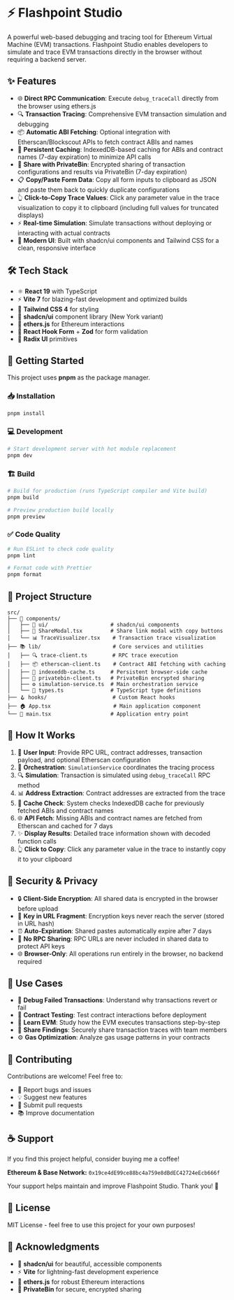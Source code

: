# ⚡ Flashpoint Studio

A powerful web-based debugging and tracing tool for Ethereum Virtual Machine (EVM) transactions. Flashpoint Studio enables developers to simulate and trace EVM transactions directly in the browser without requiring a backend server.

## ✨ Features

- 🌐 **Direct RPC Communication**: Execute `debug_traceCall` directly from the browser using ethers.js
- 🔍 **Transaction Tracing**: Comprehensive EVM transaction simulation and debugging
- 📦 **Automatic ABI Fetching**: Optional integration with Etherscan/Blockscout APIs to fetch contract ABIs and names
- 💾 **Persistent Caching**: IndexedDB-based caching for ABIs and contract names (7-day expiration) to minimize API calls
- 🔐 **Share with PrivateBin**: Encrypted sharing of transaction configurations and results via PrivateBin (7-day expiration)
- 📋 **Copy/Paste Form Data**: Copy all form inputs to clipboard as JSON and paste them back to quickly duplicate configurations
- 👆 **Click-to-Copy Trace Values**: Click any parameter value in the trace visualization to copy it to clipboard (including full values for truncated displays)
- ⚡ **Real-time Simulation**: Simulate transactions without deploying or interacting with actual contracts
- 🎨 **Modern UI**: Built with shadcn/ui components and Tailwind CSS for a clean, responsive interface

## 🛠️ Tech Stack

- ⚛️ **React 19** with TypeScript
- ⚡ **Vite 7** for blazing-fast development and optimized builds
- 🎨 **Tailwind CSS 4** for styling
- 🧩 **shadcn/ui** component library (New York variant)
- 💎 **ethers.js** for Ethereum interactions
- 📝 **React Hook Form** + **Zod** for form validation
- 🎯 **Radix UI** primitives

## 🚀 Getting Started

This project uses **pnpm** as the package manager.

### 📥 Installation

```bash
pnpm install
```

### 💻 Development

```bash
# Start development server with hot module replacement
pnpm dev
```

### 🏗️ Build

```bash
# Build for production (runs TypeScript compiler and Vite build)
pnpm build

# Preview production build locally
pnpm preview
```

### ✅ Code Quality

```bash
# Run ESLint to check code quality
pnpm lint

# Format code with Prettier
pnpm format
```

## 📁 Project Structure

```
src/
├── 🧩 components/
│   ├── 🎨 ui/                    # shadcn/ui components
│   ├── 🔐 ShareModal.tsx         # Share link modal with copy buttons
│   └── 📊 TraceVisualizer.tsx    # Transaction trace visualization
├── 📚 lib/                       # Core services and utilities
│   ├── 🔍 trace-client.ts        # RPC trace execution
│   ├── 📦 etherscan-client.ts    # Contract ABI fetching with caching
│   ├── 💾 indexeddb-cache.ts     # Persistent browser-side cache
│   ├── 🔐 privatebin-client.ts   # PrivateBin encrypted sharing
│   ├── ⚙️ simulation-service.ts  # Main orchestration service
│   └── 📝 types.ts               # TypeScript type definitions
├── 🪝 hooks/                     # Custom React hooks
├── 🏠 App.tsx                    # Main application component
└── 🚀 main.tsx                   # Application entry point
```

## 🔄 How It Works

1. 📝 **User Input**: Provide RPC URL, contract addresses, transaction payload, and optional Etherscan configuration
2. 🎯 **Orchestration**: `SimulationService` coordinates the tracing process
3. 🔍 **Simulation**: Transaction is simulated using `debug_traceCall` RPC method
4. 📊 **Address Extraction**: Contract addresses are extracted from the trace
5. 💾 **Cache Check**: System checks IndexedDB cache for previously fetched ABIs and contract names
6. 🌐 **API Fetch**: Missing ABIs and contract names are fetched from Etherscan and cached for 7 days
7. ✨ **Display Results**: Detailed trace information shown with decoded function calls
8. 👆 **Click to Copy**: Click any parameter value in the trace to instantly copy it to your clipboard

## 🔐 Security & Privacy

- 🔒 **Client-Side Encryption**: All shared data is encrypted in the browser before upload
- 🔑 **Key in URL Fragment**: Encryption keys never reach the server (stored in URL hash)
- ⏰ **Auto-Expiration**: Shared pastes automatically expire after 7 days
- 🚫 **No RPC Sharing**: RPC URLs are never included in shared data to protect API keys
- 🌐 **Browser-Only**: All operations run entirely in the browser, no backend required

## 🎯 Use Cases

- 🐛 **Debug Failed Transactions**: Understand why transactions revert or fail
- 🔬 **Contract Testing**: Test contract interactions before deployment
- 📖 **Learn EVM**: Study how the EVM executes transactions step-by-step
- 🤝 **Share Findings**: Securely share transaction traces with team members
- ⚙️ **Gas Optimization**: Analyze gas usage patterns in your contracts

## 🤝 Contributing

Contributions are welcome! Feel free to:

- 🐛 Report bugs and issues
- 💡 Suggest new features
- 🔧 Submit pull requests
- 📚 Improve documentation

## ☕ Support

If you find this project helpful, consider buying me a coffee!

**Ethereum & Base Network:** `0x19ce4dE99ce88bc4a759e8dBdEC42724eEcb666f`

Your support helps maintain and improve Flashpoint Studio. Thank you! 🙏

## 📄 License

MIT License - feel free to use this project for your own purposes!

## 🙏 Acknowledgments

- 🎨 **shadcn/ui** for beautiful, accessible components
- ⚡ **Vite** for lightning-fast development experience
- 💎 **ethers.js** for robust Ethereum interactions
- 🔐 **PrivateBin** for secure, encrypted sharing
